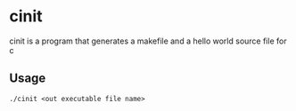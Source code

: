 # cinit
cinit is a program that generates a makefile and a hello world source file for c

## Usage
`./cinit <out executable file name>`
